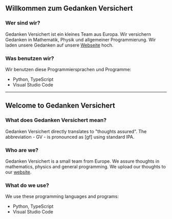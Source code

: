 ## Willkommen zum Gedanken Versichert

### Wer sind wir?
Gedanken Versichert ist ein kleines Team aus Europa. Wir versichern Gedanken in Mathematik, Physik und allgemeiner Programmierung.
Wir laden unsere Gedanken auf unsere [Webseite](https://gedankenversichert.com) hoch.

### Was benutzen wir?
Wir benutzen diese Programmiersprachen und Programme:
- Python, TypeScript
- Visual Studio Code

---

## Welcome to Gedanken Versichert

### What does Gedanken Versichert mean?
Gedanken Versichert directly translates to "thoughts assured". The abbreviation - GV - is pronounced as [gf] using standard IPA.

### Who are we?
Gedanken Versichert is a small team from Europe. We assure thoughts in mathematics, physics and general programming.
We upload our thoughts to our [website](https://gedankenversichert.com).

### What do we use?
We use these programming languages and programs:
- Python, TypeScript
- Visual Studio Code

<!--

**Here are some ideas to get you started:**

🙋‍♀️ A short introduction - what is your organization all about?
🌈 Contribution guidelines - how can the community get involved?
👩‍💻 Useful resources - where can the community find your docs? Is there anything else the community should know?
🍿 Fun facts - what does your team eat for breakfast?
🧙 Remember, you can do mighty things with the power of [Markdown](https://docs.github.com/github/writing-on-github/getting-started-with-writing-and-formatting-on-github/basic-writing-and-formatting-syntax)
-->
